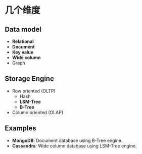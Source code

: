 # 几个维度

## Data model

* **Relational**
* **Document**
* **Key value**
* **Wide column**
* Graph

## Storage Engine

* Row oriented \(OLTP\)
  * Hash
  * **LSM-Tree**
  * **B-Tree**
* Column oriented \(OLAP\)

## Examples

* **MongoDB**: Document database using B-Tree engine.
* **Cassandra**: Wide column database using LSM-Tree engine.





